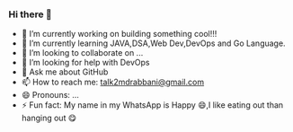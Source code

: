 ### Hi there 👋

<!--
**rabbanimdrb/rabbanimdrb** is a ✨ _special_ ✨ repository because its `README.md` (this file) appears on your GitHub profile.

Here are some ideas to get you started:-->

- 🔭 I’m currently working on building something cool!!!
- 🌱 I’m currently learning JAVA,DSA,Web Dev,DevOps and Go Language.
- 👯 I’m looking to collaborate on ...
- 🤔 I’m looking for help with DevOps
- 💬 Ask me about GitHub
- 📫 How to reach me: talk2mdrabbani@gmail.com
- 😄 Pronouns: ...
- ⚡ Fun fact: My name in my WhatsApp is Happy :smile:,I like eating out than hanging out :yum:

